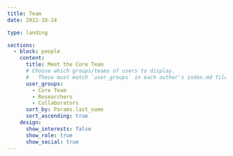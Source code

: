 ```yaml
---
title: Team
date: 2022-10-24

type: landing

sections:
  - block: people
    content:
      title: Meet the Core Team
      # Choose which groups/teams of users to display.
      #   These must match `user_groups` in each author's index.md file.
      user_groups:
        - Core Team
        - Researchers
        - Collaborators
      sort_by: Params.last_name
      sort_ascending: true
    design:
      show_interests: false
      show_role: true
      show_social: true
---
```

